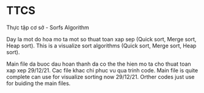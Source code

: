 # TTCS
Thực tập cơ sở - Sorfs Algorithm

Day la mot do hoa mo ta mot so thuat toan xap sep (Quick sort, Merge sort, Heap sort).
This is a visualize sort algorithms (Quick sort, Merge sort, Heap sort).


Main file da buoc dau hoan thanh da co the the hien mo ta cho thuat toan xap xep 29/12/21.
Cac file khac chi phuc vu qua trinh code.
Main file is quite complete can use for visualize sorting now 29/12/21.
Orther codes just use for buiding the main files.
